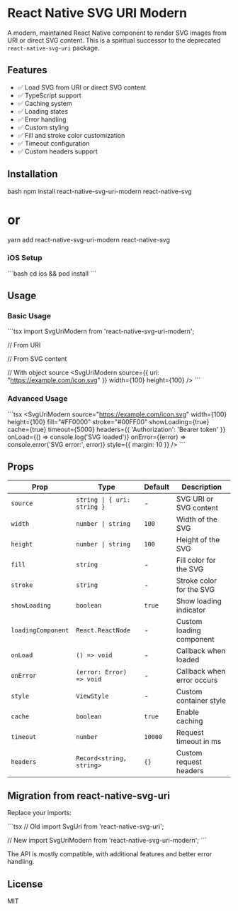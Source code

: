 # React Native SVG URI Modern

A modern, maintained React Native component to render SVG images from URI or direct SVG content. This is a spiritual successor to the deprecated `react-native-svg-uri` package.

## Features

- ✅ Load SVG from URI or direct SVG content
- ✅ TypeScript support
- ✅ Caching system
- ✅ Loading states
- ✅ Error handling
- ✅ Custom styling
- ✅ Fill and stroke color customization
- ✅ Timeout configuration
- ✅ Custom headers support

## Installation

bash
npm install react-native-svg-uri-modern react-native-svg
# or
yarn add react-native-svg-uri-modern react-native-svg


### iOS Setup
\`\`\`bash
cd ios && pod install
\`\`\`

## Usage

### Basic Usage

\`\`\`tsx
import SvgUriModern from 'react-native-svg-uri-modern';

// From URI
<SvgUriModern
  source="https://example.com/icon.svg"
  width={100}
  height={100}
/>

// From SVG content
<SvgUriModern
  source="<svg>...</svg>"
  width={100}
  height={100}
/>

// With object source
<SvgUriModern
  source={{ uri: "https://example.com/icon.svg" }}
  width={100}
  height={100}
/>
\`\`\`

### Advanced Usage

\`\`\`tsx
<SvgUriModern
  source="https://example.com/icon.svg"
  width={100}
  height={100}
  fill="#FF0000"
  stroke="#00FF00"
  showLoading={true}
  cache={true}
  timeout={5000}
  headers={{ 'Authorization': 'Bearer token' }}
  onLoad={() => console.log('SVG loaded')}
  onError={(error) => console.error('SVG error:', error)}
  style={{ margin: 10 }}
/>
\`\`\`

## Props

| Prop | Type | Default | Description |
|------|------|---------|-------------|
| `source` | `string \| { uri: string }` | - | SVG URI or SVG content |
| `width` | `number \| string` | `100` | Width of the SVG |
| `height` | `number \| string` | `100` | Height of the SVG |
| `fill` | `string` | - | Fill color for the SVG |
| `stroke` | `string` | - | Stroke color for the SVG |
| `showLoading` | `boolean` | `true` | Show loading indicator |
| `loadingComponent` | `React.ReactNode` | - | Custom loading component |
| `onLoad` | `() => void` | - | Callback when loaded |
| `onError` | `(error: Error) => void` | - | Callback when error occurs |
| `style` | `ViewStyle` | - | Custom container style |
| `cache` | `boolean` | `true` | Enable caching |
| `timeout` | `number` | `10000` | Request timeout in ms |
| `headers` | `Record<string, string>` | `{}` | Custom request headers |

## Migration from react-native-svg-uri

Replace your imports:

\`\`\`tsx
// Old
import SvgUri from 'react-native-svg-uri';

// New
import SvgUriModern from 'react-native-svg-uri-modern';
\`\`\`

The API is mostly compatible, with additional features and better error handling.

## License

MIT
